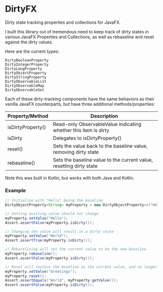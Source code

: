 # DirtyFX

Dirty state tracking properties and collections for JavaFX.

I built this library out of tremendous need to keep track of dirty states in various JavaFX Properties and Collections, as well as rebaseline and reset against the dirty values.


Here are the current types:

```
DirtyBooleanProperty
DirtyIntegerProperty
DirtyLongProperty
DirtyObjectProperty
DirtyStringProperty
DirtyObservableList
DirtyObservableMap
DirtyObservableSet
```

Each of these dirty-tracking components have the same behaviors as their vanilla JavaFX counterparts, but have three additional methods/properties:

|Property/Method|Description|
|----|----|
|isDirtyProperty()|Read-only ObservableValue indicating whether this item is dirty|
|isDirty|Delegates to isDirtyProperty()|
|reset()|Sets the value back to the baseline value, removing dirty state|
|rebaseline()|Sets the baseline value to the current value, resetting dirty state|

Note this was built in Kotlin, but works with both Java and Kotlin.

### Example

```java
// Initialize with "Hello" being the baseline
DirtyObjectProperty<String> myProperty = new DirtyObjectProperty<>("Hello");

// Setting existing value should not change
myProperty.setValue("Hello");
Assert.assertFalse(myProperty.isDirty());

// Changing the value will result in a dirty state
myProperty.setValue("World");
Assert.assertTrue(myProperty.isDirty());

// Rebaselining will set the current value to be the new baseline
myProperty.rebaseline();
Assert.assertFalse(myProperty.isDirty());

// Reset will restore the baseline as the current value, and no longer be dirty
myProperty.setValue("Greetings");
myProperty.reset();
Assert.assertEquals("World", myProperty.getValue());
Assert.assertFalse(myProperty.isDirty());
```

